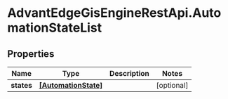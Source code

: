 # AdvantEdgeGisEngineRestApi.AutomationStateList

## Properties
Name | Type | Description | Notes
------------ | ------------- | ------------- | -------------
**states** | [**[AutomationState]**](AutomationState.md) |  | [optional] 


